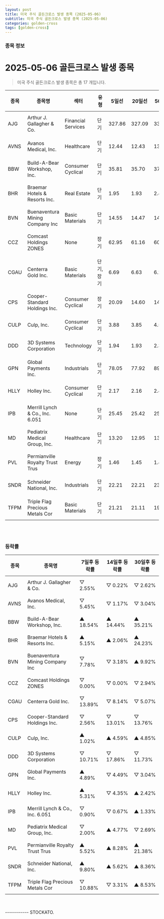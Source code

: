```yaml
---
layout: post
title: 미국 주식 골든크로스 발생 종목 (2025-05-06)
subtitle: 미국 주식 골든크로스 발생 종목 (2025-05-06)
categories: golden-cross
tags: [golden-cross]
---
```



### 종목 정보

# 2025-05-06 골든크로스 발생 종목

<blockquote>  <p> 미국 주식 골든크로스 발생 종목은 총 17 개입니다. </p></blockquote>

<style type="text/css">table th,table td { padding: 10px 9px }</style><table><thead><tr><th>종목</th><th>종목명</th><th>섹터</th><th>유형</th><th>5일선</th><th>20일선</th><th>50일선</th><th>200일선</th></tr></thead><tbody><tr><td>AJG</td><td>Arthur J. Gallagher & Co.</td><td>Financial Services</td><td>단기</td><td>327.86</td><td>327.09</td><td>330.10</td><td>307.97</td></tr><tr><td>AVNS</td><td>Avanos Medical, Inc.</td><td>Healthcare</td><td>단기</td><td>12.44</td><td>12.43</td><td>13.75</td><td>16.35</td></tr><tr><td>BBW</td><td>Build-A-Bear Workshop, Inc.</td><td>Consumer Cyclical</td><td>단기</td><td>35.81</td><td>35.70</td><td>37.07</td><td>38.89</td></tr><tr><td>BHR</td><td>Braemar Hotels & Resorts Inc.</td><td>Real Estate</td><td>단기</td><td>1.95</td><td>1.93</td><td>2.41</td><td>2.74</td></tr><tr><td>BVN</td><td>Buenaventura Mining Company Inc</td><td>Basic Materials</td><td>단기</td><td>14.55</td><td>14.47</td><td>14.37</td><td>13.31</td></tr><tr><td>CCZ</td><td>Comcast Holdings ZONES</td><td>None</td><td>장기</td><td>62.95</td><td>61.16</td><td>60.71</td><td>60.71</td></tr><tr><td>CGAU</td><td>Centerra Gold Inc.</td><td>Basic Materials</td><td>단기, 장기</td><td>6.69</td><td>6.63</td><td>6.24</td><td>6.23</td></tr><tr><td>CPS</td><td>Cooper-Standard Holdings Inc.</td><td>Consumer Cyclical</td><td>장기</td><td>20.09</td><td>14.60</td><td>14.76</td><td>14.71</td></tr><tr><td>CULP</td><td>Culp, Inc.</td><td>Consumer Cyclical</td><td>단기</td><td>3.88</td><td>3.85</td><td>4.56</td><td>5.07</td></tr><tr><td>DDD</td><td>3D Systems Corporation</td><td>Technology</td><td>단기</td><td>1.94</td><td>1.93</td><td>2.38</td><td>3.08</td></tr><tr><td>GPN</td><td>Global Payments Inc.</td><td>Industrials</td><td>단기</td><td>78.05</td><td>77.92</td><td>89.54</td><td>102.61</td></tr><tr><td>HLLY</td><td>Holley Inc.</td><td>Consumer Cyclical</td><td>단기</td><td>2.17</td><td>2.16</td><td>2.41</td><td>2.69</td></tr><tr><td>IPB</td><td>Merrill Lynch & Co., Inc. 6.051</td><td>None</td><td>단기</td><td>25.45</td><td>25.42</td><td>25.58</td><td>25.50</td></tr><tr><td>MD</td><td>Pediatrix Medical Group, Inc.</td><td>Healthcare</td><td>단기</td><td>13.20</td><td>12.95</td><td>13.81</td><td>14.02</td></tr><tr><td>PVL</td><td>Permianville Royalty Trust Trus</td><td>Energy</td><td>장기</td><td>1.46</td><td>1.45</td><td>1.48</td><td>1.48</td></tr><tr><td>SNDR</td><td>Schneider National, Inc.</td><td>Industrials</td><td>단기</td><td>22.21</td><td>22.21</td><td>23.30</td><td>27.28</td></tr><tr><td>TFPM</td><td>Triple Flag Precious Metals Cor</td><td>Basic Materials</td><td>단기</td><td>21.21</td><td>21.11</td><td>19.50</td><td>17.53</td></tr></tbody></table><br><br>
### 등락률

<table><thead><tr><th>종목</th><th>종목명</th><th>7일후 등락률</th><th>14일후 등락률</th><th>30일후 등락률</th></tr></thead><tbody><tr><td>AJG</td><td>Arthur J. Gallagher & Co.</td><td>▽ 2.55%</td><td>▽ 0.22%</td><td>▽ 2.62%</td></tr><tr><td>AVNS</td><td>Avanos Medical, Inc.</td><td>▽ 5.45%</td><td>▽ 1.17%</td><td>▽ 3.04%</td></tr><tr><td>BBW</td><td>Build-A-Bear Workshop, Inc.</td><td>▲ 18.54%</td><td>▲ 14.44%</td><td>▲ 35.21%</td></tr><tr><td>BHR</td><td>Braemar Hotels & Resorts Inc.</td><td>▲ 5.15%</td><td>▲ 2.06%</td><td>▲ 24.23%</td></tr><tr><td>BVN</td><td>Buenaventura Mining Company Inc</td><td>▽ 7.78%</td><td>▽ 3.18%</td><td>▲ 9.92%</td></tr><tr><td>CCZ</td><td>Comcast Holdings ZONES</td><td>▽ 0.00%</td><td>▽ 0.00%</td><td>▽ 2.94%</td></tr><tr><td>CGAU</td><td>Centerra Gold Inc.</td><td>▽ 13.89%</td><td>▽ 8.14%</td><td>▽ 5.07%</td></tr><tr><td>CPS</td><td>Cooper-Standard Holdings Inc.</td><td>▽ 2.56%</td><td>▽ 13.01%</td><td>▽ 13.76%</td></tr><tr><td>CULP</td><td>Culp, Inc.</td><td>▲ 1.02%</td><td>▲ 4.59%</td><td>▲ 4.85%</td></tr><tr><td>DDD</td><td>3D Systems Corporation</td><td>▽ 10.71%</td><td>▽ 17.86%</td><td>▽ 11.73%</td></tr><tr><td>GPN</td><td>Global Payments Inc.</td><td>▲ 4.89%</td><td>▽ 4.49%</td><td>▽ 3.04%</td></tr><tr><td>HLLY</td><td>Holley Inc.</td><td>▲ 5.31%</td><td>▽ 4.35%</td><td>▲ 2.42%</td></tr><tr><td>IPB</td><td>Merrill Lynch & Co., Inc. 6.051</td><td>▽ 0.90%</td><td>▽ 0.67%</td><td>▲ 1.33%</td></tr><tr><td>MD</td><td>Pediatrix Medical Group, Inc.</td><td>▽ 2.00%</td><td>▲ 4.77%</td><td>▽ 2.69%</td></tr><tr><td>PVL</td><td>Permianville Royalty Trust Trus</td><td>▲ 5.52%</td><td>▲ 8.28%</td><td>▲ 21.38%</td></tr><tr><td>SNDR</td><td>Schneider National, Inc.</td><td>▲ 9.80%</td><td>▲ 5.62%</td><td>▲ 8.36%</td></tr><tr><td>TFPM</td><td>Triple Flag Precious Metals Cor</td><td>▽ 10.88%</td><td>▽ 3.31%</td><td>▲ 8.53%</td></tr></tbody></table><br><br>
------------
STOCKATO. 
